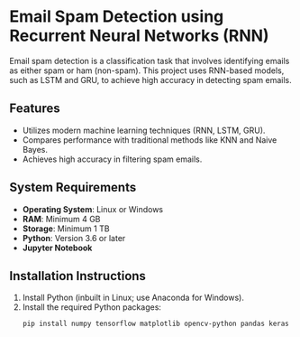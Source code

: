 # Email Spam Detection using Recurrent Neural Networks (RNN)

Email spam detection is a classification task that involves identifying emails as either spam or ham (non-spam). This project uses RNN-based models, such as LSTM and GRU, to achieve high accuracy in detecting spam emails.

## **Features**
- Utilizes modern machine learning techniques (RNN, LSTM, GRU).
- Compares performance with traditional methods like KNN and Naive Bayes.
- Achieves high accuracy in filtering spam emails.

## **System Requirements**
- **Operating System**: Linux or Windows
- **RAM**: Minimum 4 GB
- **Storage**: Minimum 1 TB
- **Python**: Version 3.6 or later
- **Jupyter Notebook**

## **Installation Instructions**
1. Install Python (inbuilt in Linux; use Anaconda for Windows).
2. Install the required Python packages:
   ```bash
   pip install numpy tensorflow matplotlib opencv-python pandas keras
